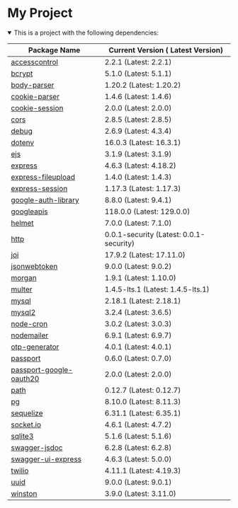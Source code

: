 # My Project
<details open>
<summary>This is a project with the following dependencies:</summary>
  
| Package Name                                                                                  | Current Version ( Latest Version)         | 
|-----------------------------------------------------------------------------------------------|-------------------------------------------|
|  [accesscontrol](https://www.npmjs.com/package/accesscontrol)                                 | 2.2.1 (Latest: 2.2.1)                     |
|  [bcrypt](https://www.npmjs.com/package/bcrypt)                                               | 5.1.0 (Latest: 5.1.1)                     |
|  [body-parser](https://www.npmjs.com/package/body-parser)                                     | 1.20.2 (Latest: 1.20.2)                   |
|  [cookie-parser](https://www.npmjs.com/package/cookie-parser)                                 | 1.4.6 (Latest: 1.4.6)                     |
|  [cookie-session](https://www.npmjs.com/package/cookie-session)                               | 2.0.0 (Latest: 2.0.0)                     |
|  [cors](https://www.npmjs.com/package/cors)                                                   | 2.8.5 (Latest: 2.8.5)                     |
|  [debug](https://www.npmjs.com/package/debug)                                                 | 2.6.9 (Latest: 4.3.4)                     |
|  [dotenv](https://www.npmjs.com/package/dotenv)                                               | 16.0.3 (Latest: 16.3.1)                   |
|  [ejs](https://www.npmjs.com/package/ejs)                                                     | 3.1.9 (Latest: 3.1.9)                     |
|  [express](https://www.npmjs.com/package/express)                                             | 4.6.3 (Latest: 4.18.2)                    |
|  [express-fileupload](https://www.npmjs.com/package/express-fileupload)                       | 1.4.0 (Latest: 1.4.3)                     |
|  [express-session](https://www.npmjs.com/package/express-session)                             | 1.17.3 (Latest: 1.17.3)                   |
|  [google-auth-library](https://www.npmjs.com/package/google-auth-library)                     | 8.8.0 (Latest: 9.4.1)                     |
|  [googleapis](https://www.npmjs.com/package/googleapis)                                       | 118.0.0 (Latest: 129.0.0)                 |
|  [helmet](https://www.npmjs.com/package/helmet)                                               | 7.0.0 (Latest: 7.1.0)                     |
|  [http](https://www.npmjs.com/package/http)                                                   | 0.0.1-security (Latest: 0.0.1-security)   |
|  [joi](https://www.npmjs.com/package/joi)                                                     | 17.9.2 (Latest: 17.11.0)                  |
|  [jsonwebtoken](https://www.npmjs.com/package/jsonwebtoken)                                   | 9.0.0 (Latest: 9.0.2)                     |
|  [morgan](https://www.npmjs.com/package/morgan)                                               | 1.9.1 (Latest: 1.10.0)                    |
|  [multer](https://www.npmjs.com/package/multer)                                               | 1.4.5-lts.1 (Latest: 1.4.5-lts.1)         |
|  [mysql](https://www.npmjs.com/package/mysql)                                                 | 2.18.1 (Latest: 2.18.1)                   |
|  [mysql2](https://www.npmjs.com/package/mysql2)                                               | 3.2.4 (Latest: 3.6.5)                     |
|  [node-cron](https://www.npmjs.com/package/node-cron)                                         | 3.0.2 (Latest: 3.0.3)                     |
|  [nodemailer](https://www.npmjs.com/package/nodemailer)                                       | 6.9.1 (Latest: 6.9.7)                     |
|  [otp-generator](https://www.npmjs.com/package/otp-generator)                                 | 4.0.1 (Latest: 4.0.1)                     |
|  [passport](https://www.npmjs.com/package/passport)                                           | 0.6.0 (Latest: 0.7.0)                     |
|  [passport-google-oauth20](https://www.npmjs.com/package/passport-google-oauth20)             | 2.0.0 (Latest: 2.0.0)                     |
|  [path](https://www.npmjs.com/package/path)                                                   | 0.12.7 (Latest: 0.12.7)                   |
|  [pg](https://www.npmjs.com/package/pg)                                                       | 8.10.0 (Latest: 8.11.3)                   |
|  [sequelize](https://www.npmjs.com/package/sequelize)                                         | 6.31.1 (Latest: 6.35.1)                   |
|  [socket.io](https://www.npmjs.com/package/socket.io)                                         | 4.6.1 (Latest: 4.7.2)                     |
|  [sqlite3](https://www.npmjs.com/package/sqlite3)                                             | 5.1.6 (Latest: 5.1.6)                     |
|  [swagger-jsdoc](https://www.npmjs.com/package/swagger-jsdoc)                                 | 6.2.8 (Latest: 6.2.8)                     |
|  [swagger-ui-express](https://www.npmjs.com/package/swagger-ui-express)                       | 4.6.3 (Latest: 5.0.0)                     |
|  [twilio](https://www.npmjs.com/package/twilio)                                               | 4.11.1 (Latest: 4.19.3)                   |
|  [uuid](https://www.npmjs.com/package/uuid)                                                   | 9.0.0 (Latest: 9.0.1)                     |
|  [winston](https://www.npmjs.com/package/winston)                                             | 3.9.0 (Latest: 3.11.0)                    |
 
</details>
